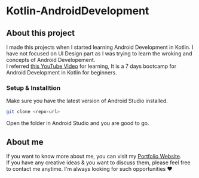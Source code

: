 # Kotlin-AndroidDevelopment

## About this project
I made this projects when I started learning Android Development in Kotlin. I have not focused on UI Design part as I was trying to learn the wroking and concepts of Android Developement.</br>
I referred [this YouTube Video](https://youtu.be/BCSlZIUj18Y) for learning, It is a 7 days bootcamp for Android Development in Kotlin for beginners.

### Setup & Installtion
Make sure you have the latest version of Android Studio installed.

```bash
git clone <repo-url>
```

Open the folder in Android Studio and you are good to go.

## About me
If you want to know more about me, you can visit my [Portfolio Website](https://abhilashgupta.ml/).</br>
If you have any creative ideas & you want to discuss them, please feel free to contact me anytime. I'm always looking for such opportunities ❤️
